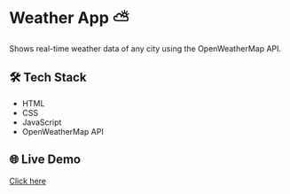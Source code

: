 # Weather App ⛅
Shows real-time weather data of any city using the OpenWeatherMap API.

## 🛠 Tech Stack
- HTML
- CSS
- JavaScript
- OpenWeatherMap API

## 🌐 Live Demo
[Click here](https://your-live-link.com)
